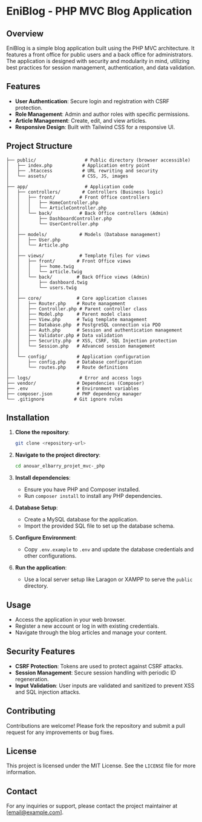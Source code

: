 # EniBlog - PHP MVC Blog Application

## Overview
EniBlog is a simple blog application built using the PHP MVC architecture. It features a front office for public users and a back office for administrators. The application is designed with security and modularity in mind, utilizing best practices for session management, authentication, and data validation.

## Features
- **User Authentication**: Secure login and registration with CSRF protection.
- **Role Management**: Admin and author roles with specific permissions.
- **Article Management**: Create, edit, and view articles.
- **Responsive Design**: Built with Tailwind CSS for a responsive UI.

## Project Structure
```
├── public/                  # Public directory (browser accessible)
│   ├── index.php           # Application entry point
│   ├── .htaccess           # URL rewriting and security
│   └── assets/             # CSS, JS, images
│
├── app/                     # Application code
│   ├── controllers/        # Controllers (Business logic)
│   │   ├── front/         # Front Office controllers
│   │   │   ├── HomeController.php
│   │   │   └── ArticleController.php
│   │   └── back/          # Back Office controllers (Admin)
│   │       ├── DashboardController.php
│   │       └── UserController.php
│   │
│   ├── models/            # Models (Database management)
│   │   ├── User.php
│   │   └── Article.php
│   │
│   ├── views/             # Template files for views
│   │   ├── front/        # Front Office views
│   │   │   ├── home.twig
│   │   │   └── article.twig
│   │   └── back/         # Back Office views (Admin)
│   │       ├── dashboard.twig
│   │       └── users.twig
│   │
│   ├── core/             # Core application classes
│   │   ├── Router.php    # Route management
│   │   ├── Controller.php # Parent controller class
│   │   ├── Model.php     # Parent model class
│   │   ├── View.php      # Twig template management
│   │   ├── Database.php  # PostgreSQL connection via PDO
│   │   ├── Auth.php      # Session and authentication management
│   │   ├── Validator.php # Data validation
│   │   ├── Security.php  # XSS, CSRF, SQL Injection protection
│   │   └── Session.php   # Advanced session management
│   │
│   └── config/           # Application configuration
│       ├── config.php    # Database configuration
│       └── routes.php    # Route definitions
│
├── logs/                  # Error and access logs
├── vendor/               # Dependencies (Composer)
├── .env                  # Environment variables
├── composer.json         # PHP dependency manager
└── .gitignore           # Git ignore rules
```

## Installation
1. **Clone the repository**:
   ```bash
   git clone <repository-url>
   ```

2. **Navigate to the project directory**:
   ```bash
   cd anouar_elbarry_projet_mvc-_php
   ```

3. **Install dependencies**:
   - Ensure you have PHP and Composer installed.
   - Run `composer install` to install any PHP dependencies.

4. **Database Setup**:
   - Create a MySQL database for the application.
   - Import the provided SQL file to set up the database schema.

5. **Configure Environment**:
   - Copy `.env.example` to `.env` and update the database credentials and other configurations.

6. **Run the application**:
   - Use a local server setup like Laragon or XAMPP to serve the `public` directory.

## Usage
- Access the application in your web browser.
- Register a new account or log in with existing credentials.
- Navigate through the blog articles and manage your content.

## Security Features
- **CSRF Protection**: Tokens are used to protect against CSRF attacks.
- **Session Management**: Secure session handling with periodic ID regeneration.
- **Input Validation**: User inputs are validated and sanitized to prevent XSS and SQL injection attacks.

## Contributing
Contributions are welcome! Please fork the repository and submit a pull request for any improvements or bug fixes.

## License
This project is licensed under the MIT License. See the `LICENSE` file for more information.

## Contact
For any inquiries or support, please contact the project maintainer at [email@example.com].
